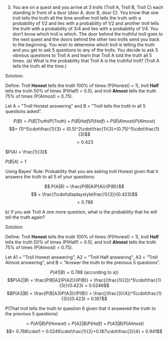 3. You are on a quest and you arrive at 3 trolls (Troll A, Troll B, Troll C)
each standing in front of a door (door A, door B, door C). You know that one troll tells the truth all
the time another troll tells the truth with a probability of 1/2 and lies with a probability of 1/2 and
another troll tells the truth with a probability of 3/4 and lies with a probability of 1/4.
You don’t know which troll is which. The door behind the truthful troll goes to the next quest and
the doors behind the other two trolls send you back to the beginning.
You wish to determine which troll is telling the truth and you get to ask 5 questions to any of the
trolls.
You decide to ask 5 obvious questions to Troll A and learn that Troll A told the truth all 5 times.
(a) What is the probability that Troll A is the truthful troll? (Troll A tells the truth all the time.)

Solution:

Define: Troll **Honest** tells the truth 100% of times (P(Honest) = 1), troll **Half** tells the truth 50% of times (P(Half) = 0.5),
and troll **Almost** tells the truth 75% of times (P(Almost) = 0.75).

Let A = "Troll Honest answering" and B = "Troll tells the truth in all 5 questions asked".

 $$P(B) = P(B|Truth)P(Truth) + P(B|Half)P(Half) + P(B|Almost)P(Almost) $$
 $$= (1)^5\cdot\frac{1}{3} + (0.5)^2\cdot\frac{1}{3}+(0.75)^5\cdot\frac{1}{3}$$
 $$= 0.423$$
 
 $P(A) = \frac{1}{3}$
 
 $P(B|A) = 1$

Using Bayes' Rule: Probability that you are asking troll Honest given that it answers the truth to all 5 of your questions:

$$ P(A|B) = \frac{P(B|A)P(A)}{P(B)}$$
$$ = \frac{1\cdot\displaystyle\frac{1}{3}}{0.423}$$
$$ = 0.788$$

b) If you ask Troll A one more question, what is the probability that he will tell the truth again?

Solution:

Define: Troll **Honest** tells the truth 100% of times (P(Honest) = 1), troll **Half** tells the truth 50% of times (P(Half) = 0.5),
and troll **Almost** tells the truth 75% of times (P(Almost) = 0.75).

Let A1 = "Troll Honest answering", A2 = "Troll Half answering", A3 = "Troll Almost answering", 
and B = "Answer the truth to the previous 5 questions".

$$P(A1|B) = 0.788 \text{ (according to a))}$$
$$P(A2|B) = \frac{P(B|A2)P(A2)}{P(B)} = \frac{(\frac{1}{2})^5\cdot\frac{1}{3}}{0.423} = 0.0246$$
$$P(A3|B) = \frac{P(B|A3)P(A3)}{P(B)} = \frac{(\frac{3}{4})^5\cdot\frac{1}{3}}{0.423} = 0.187$$

P(That troll tells the truth to question 6 given that it answered the truth to the previous 5 questions)

$$= P(A1|B)P(Honest) + P(A2|B)P(Half) + P(A3|B)P(Almost)$$
$$= 0.788\cdot1 + 0.0246\cdot\frac{1}{2}+0.187\cdot\frac{3}{4} = 0.941$$


 
